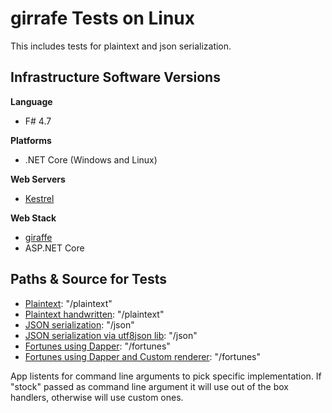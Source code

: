 # girrafe Tests on Linux
This includes tests for plaintext and json serialization.

## Infrastructure Software Versions

**Language**

* F# 4.7

**Platforms**

* .NET Core (Windows and Linux)

**Web Servers**

* [Kestrel](https://github.com/aspnet/KestrelHttpServer)

**Web Stack**

* [giraffe](https://github.com/giraffe-fsharp/Giraffe)
* ASP.NET Core

## Paths & Source for Tests

* [Plaintext](src/App/Stock.fs): "/plaintext"
* [Plaintext handwritten](src/App/Custom.fs): "/plaintext"
* [JSON serialization](src/App/Stock.fs): "/json"
* [JSON serialization via utf8json lib](src/App/Custom.fs): "/json"
* [Fortunes using Dapper](src/App/Stock.fs): "/fortunes"
* [Fortunes using Dapper and Custom renderer](src/App/Custom.fs): "/fortunes"

App listents for command line arguments to pick specific implementation. If "stock" passed as command line argument it will use out of the box handlers, otherwise will use custom ones.
